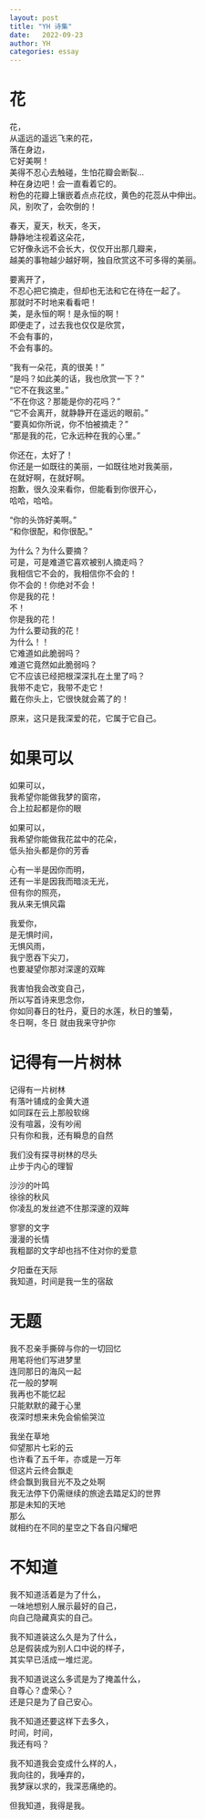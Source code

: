 ```yaml
---
layout: post
title: "YH 诗集"
date:   2022-09-23
author: YH
categories: essay
---
```


# 花

花，  
从遥远的遥远飞来的花，  
落在身边，  
它好美啊！  
美得不忍心去触碰，生怕花瓣会断裂...  
种在身边吧！会一直看着它的。  
粉色的花瓣上镶嵌着点点花纹，黄色的花蕊从中伸出。  
风，别吹了，会吹倒的！

春天，夏天，秋天，冬天，  
静静地注视着这朵花，  
它好像永远不会长大，仅仅开出那几瓣来，  
越美的事物越少越好啊，独自欣赏这不可多得的美丽。

要离开了，  
不忍心把它摘走，但却也无法和它在待在一起了。  
那就时不时地来看看吧！  
美，是永恒的啊！是永恒的啊！  
即便走了，过去我也仅仅是欣赏，  
不会有事的，  
不会有事的。

“我有一朵花，真的很美！”  
“是吗？如此美的话，我也欣赏一下？”  
“它不在我这里。”  
“不在你这？那能是你的花吗？”  
“它不会离开，就静静开在遥远的眼前。”  
“要真如你所说，你不怕被摘走？”  
“那是我的花，它永远种在我的心里。”

你还在，太好了！  
你还是一如既往的美丽，一如既往地对我美丽，  
在就好啊，在就好啊。  
抱歉，很久没来看你，但能看到你很开心，  
哈哈，哈哈。

“你的头饰好美啊。”  
“和你很配，和你很配。”

为什么？为什么要摘？  
可是，可是难道它喜欢被别人摘走吗？  
我相信它不会的，我相信你不会的！  
你不会的！你绝对不会！  
你是我的花！  
不！  
你是我的花！  
为什么要动我的花！  
为什么！！  
它难道如此脆弱吗？  
难道它竟然如此脆弱吗？  
它不应该已经把根深深扎在土里了吗？  
我带不走它，我带不走它！  
戴在你头上，它很快就会蔫了的！

原来，这只是我深爱的花，它属于它自己。

# 如果可以 

如果可以，  
我希望你能做我梦的窗帘，  
合上拉起都是你的眼

如果可以，  
我希望你能做我花盆中的花朵，  
低头抬头都是你的芳香

心有一半是因你而明，  
还有一半是因我而暗淡无光，  
但有你的照亮，  
我从来无惧风霜

我爱你，  
是无惧时间，  
无惧风雨，  
我宁愿吞下尖刀，  
也要凝望你那对深邃的双眸

我害怕我会改变自己，  
所以写首诗来思念你，  
你如同春日的牡丹，夏日的水莲，秋日的雏菊，  
冬日啊，冬日
就由我来守护你

# 记得有一片树林

记得有一片树林  
有落叶铺成的金黄大道  
如同踩在云上那般软绵  
没有喧嚣，没有吵闹  
只有你和我，还有瞬息的自然  

我们没有探寻树林的尽头  
止步于内心的理智  

沙沙的叶鸣  
徐徐的秋风  
你凌乱的发丝遮不住那深邃的双眸  

寥寥的文字  
漫漫的长情  
我粗鄙的文字却也挡不住对你的爱意  

夕阳垂在天际  
我知道，时间是我一生的宿敌  

# 无题

我不忍亲手撕碎与你的一切回忆  
用笔将他们写进梦里  
连同那日的海风一起  
花一般的梦啊  
我再也不能忆起  
只能默默的藏于心里  
夜深时想来未免会偷偷哭泣  

我坐在草地  
仰望那片七彩的云  
也许看了五千年，亦或是一万年  
但这片云终会飘走  
终会飘到我目光不及之处啊  
我无法停下仍需继续的旅途去踏足幻的世界  
那是未知的天地  
那么  
就相约在不同的星空之下各自闪耀吧  

# 不知道

我不知道活着是为了什么，  
一味地想别人展示最好的自己，  
向自己隐藏真实的自己。

我不知道装这么久是为了什么，  
总是假装成为别人口中说的样子，  
其实早已活成一堆烂泥。

我不知道说这么多谎是为了掩盖什么，  
自尊心？虚荣心？  
还是只是为了自己安心。

我不知道还要这样下去多久，  
时间，时间，  
我还有吗？

我不知道我会变成什么样的人，  
我向往的，我唾弃的，  
我梦寐以求的，我深恶痛绝的。

但我知道，我得是我。

